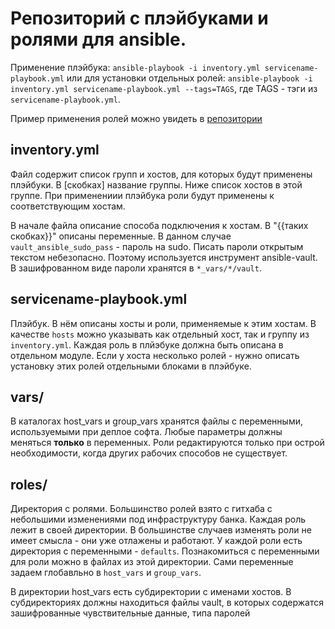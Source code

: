 # Репозиторий с плэйбуками и ролями для ansible.

Применение плэйбука: `ansible-playbook -i inventory.yml servicename-playbook.yml`
или для установки отдельных ролей:
`ansible-playbook -i inventory.yml servicename-playbook.yml --tags=TAGS`, где TAGS - тэги из `servicename-playbook.yml`.

Пример применения ролей можно увидеть в [репозитории](https://github.com/cloudalchemy/demo-site)

## inventory.yml
Файл содержит список групп и хостов, для которых будут применены плэйбуки. В [скобках] название группы. Ниже список хостов в этой группе. При применениии плэйбука роли будут применены к соответствующим хостам.

В начале файла описание способа подключения к хостам. В "{{таких скобках}}" описаны переменные. В данном случае `vault_ansible_sudo_pass` - пароль на sudo. Писать пароли открытым текстом небезопасно. Поэтому используется инструмент ansible-vault. В зашифрованном виде пароли хранятся в `*_vars/*/vault`.

## servicename-playbook.yml
Плэйбук. В нём описаны хосты и роли, применяемые к этим хостам. В качестве `hosts` можно указывать как отдельный хост, так и группу из `inventory.yml`.
Каждая роль в плйэбуке должна быть описана в отдельном модуле. Если у хоста несколько ролей - нужно описать установку этих ролей отдельными блоками в плэйбуке.

## vars/
В каталогах host_vars и group_vars хранятся файлы с переменными, используемыми при деплое софта. Любые параметры должны меняться **только** в переменных. Роли редактируются только при острой необходимости, когда других рабочих способов не существует.

## roles/
Директория с ролями. Большинство ролей взято с гитхаба с небольшими изменениями под инфраструктуру банка. Каждая роль лежит в своей директории. В большинстве случаев изменять роли не имеет смысла - они уже отлажены и работают. У каждой роли есть директория с переменными - `defaults`. Познакомиться с переменными для роли можно в файлах из этой директории. Сами переменные задаем глобавльно в `host_vars` и `group_vars`.



В директории host_vars есть субдиректории с именами хостов. В субдиректориях должны находиться файлы vault, в которых содержатся зашифрованные чувствительные данные, типа паролей